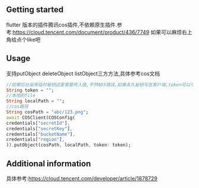 
## Getting started

flutter 版本的插件腾讯cos插件,不依赖原生插件.参考:https://cloud.tencent.com/document/product/436/7749
如果可以麻烦右上角给点个like吧

## Usage
支持putObject deleteObject listObject三方方法,具体参考cos文档
```dart
//如果后台采用临时秘钥这里需要传入值,不然403错误,如果永久秘钥写在客户端,token可以不传入
String token = "";
//本地的file
String localPath = "";
//cos路径
String cosPath = "abc/123.png";
await COSClient(COSConfig(
credentials["secretId"],
credentials["secretKey"],
credentials["bucketName"],
credentials["region"],
)).putObject(cosPath, localPath, token: token);
```

## Additional information

具体参考:https://cloud.tencent.com/developer/article/1878729
